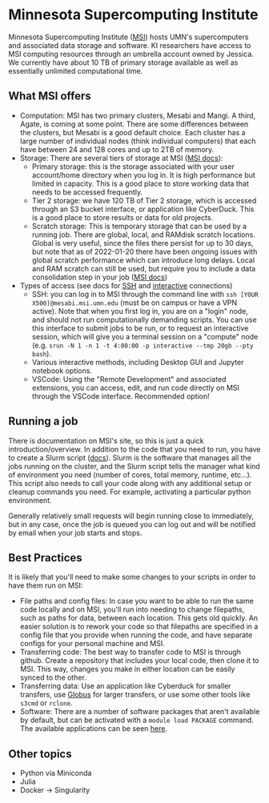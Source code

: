 # Minnesota Supercomputing Institute

Minnesota Supercomputing Institute ([MSI](https://www.msi.umn.edu)) hosts UMN's supercomputers and associated data storage and software. KI researchers have access to MSI computing resources through an umbrella account owned by Jessica. We currently have about 10 TB of primary storage available as well as essentially unlimited computational time.

## What MSI offers


* Computation: MSI has two primary clusters, Mesabi and Mangi. A third, Agate, is coming at some point. There are some differences between the clusters, but Mesabi is a good default choice. Each cluster has a large number of individual nodes (think individual computers) that each have between 24 and 128 cores and up to 2TB of memory. 
* Storage: There are several tiers of storage at MSI ([MSI docs](https://www.msi.umn.edu/content/data-storage)):
    - Primary storage: this is the storage associated with your user account/home directory when you log in. It is high performance but limited in capacity. This is a good place to store working data that needs to be accessed frequently.
    - Tier 2 storage: we have 120 TB of Tier 2 storage, which is accessed through an S3 bucket interface, or application like CyberDuck. This is a good place to store results or data for old projects.
    - Scratch storage: This is temporary storage that can be used by a running job. There are global, local, and RAMdisk scratch locations. Global is very useful, since the files there persist for up to 30 days, but note that as of 2022-01-20 there have been ongoing issues with global scratch performance which can introduce long delays. Local and RAM scratch can still be used, but require you to include a data consolidation step in your job ([MSI docs](https://www.msi.umn.edu/content/scratch-storage))
* Types of access (see docs for [SSH](https://www.msi.umn.edu/content/connecting-hpc-resources) and [interactive](https://www.msi.umn.edu/content/connecting-interactive-hpc-resources) connections)
    * SSH: you can log in to MSI through the command line with `ssh [YOUR X500]@mesabi.msi.umn.edu` (must be on campus or have a VPN active). Note that when you first log in, you are on a "login" node, and should not run computationally demanding scripts. You can use this interface to submit jobs to be run, or to request an interactive session, which will give you a terminal session on a "compute" node (e.g. `srun -N 1 -n 1 -t 4:00:00 -p interactive --tmp 20gb --pty bash`).
    * Various interactive methods, including Desktop GUI and Jupyter notebook options.
    * VSCode: Using the "Remote Development" and associated extensions, you can access, edit, and run code directly on MSI through the VSCode interface. Recommended option!


## Running a job
There is documentation on MSI's site, so this is just a quick introduction/overview. In addition to the code that you need to run, you have to create a Slurm script ([docs](https://www.msi.umn.edu/content/job-submission-and-scheduling-slurm)). Slurm is the software that manages all the jobs running on the cluster, and the Slurm script tells the manager what kind of environment you need (number of cores, total memory, runtime, etc...). This script also needs to call your code along with any additional setup or cleanup commands you need. For example, activating a particular python environment.

Generally relatively small requests will begin running close to immediately, but in any case, once the job is queued you can log out and will be notified by email when your job starts and stops.

## Best Practices
It is likely that you'll need to make some changes to your scripts in order to have them run on MSI:

* File paths and config files: In case you want to be able to run the same code locally and on MSI, you'll run into needing to change filepaths, such as paths for data, between each location. This gets old quickly. An easier solution is to rework your code so that filepaths are specified in a config file that you provide when running the code, and have separate configs for your personal machine and MSI.
* Transferring code: The best way to transfer code to MSI is through github. Create a repository that includes your local code, then clone it to MSI. This way, changes you make in either location can be easily synced to the other.
* Transferring data: Use an application like Cyberduck for smaller transfers, use [Globus](https://www.msi.umn.edu/support/faq/how-do-i-use-globus-transfer-data-second-tier-storage-msi) for larger transfers, or use some other tools like `s3cmd` or `rclone`.
* Software: There are a number of software packages that aren't available by default, but can be activated with a `module load PACKAGE` command. The available applications can be seen [here](https://www.msi.umn.edu/software). 

## Other topics
* Python via Miniconda
* Julia
* Docker -> Singularity
